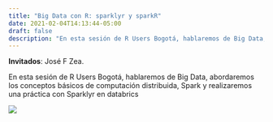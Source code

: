 ```yaml
---
title: "Big Data con R: sparklyr y sparkR"
date: 2021-02-04T14:13:44-05:00
draft: false
description: "En esta sesión de R Users Bogotá, hablaremos de Big Data, abordaremos los conceptos básicos de computación distribuida, Spark y realizaremos una práctica con Sparklyr en databrics"
---
```


**Invitados**: José F Zea.

En esta sesión de R Users Bogotá, hablaremos de Big Data, abordaremos los conceptos básicos de computación distribuida, Spark y realizaremos una práctica con Sparklyr en databrics

![](/uploads/big-data-con-r-sparklyr-y-sparkr.png)
